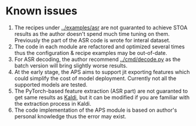 # Known issues

1. The recipes under [../examples/asr](../examples/asr) are not guaranted to achieve STOA results as the author doesn't spend much time tuning on them. Previously the part of the ASR code is wrote for interal dataset.
2. The code in each module are refactored and optimized several times thus the configuration & recipe examples may be out-of-date.
3. For ASR decoding, the author recommend [../cmd/decode.py](../cmd/decode.py) as the batch version will bring slightly worse results.
4. At the early stage, the APS aims to support jit exporting features which could simplify the cost of model deployment. Currently not all the supported models are tested.
5. The PyTorch-based feature extraction (ASR part) are not guaranted to get same results as [Kaldi](https://github.com/kaldi-asr/kaldi), but it can be modified if you are familiar with the extraction process in Kaldi.
6. The code implementation of the APS module is based on author's personal knowledge thus the error may exist.

